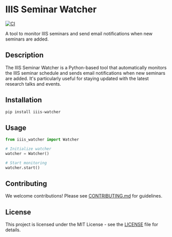 # IIIS Seminar Watcher
[![CI](https://github.com/ODearEvanHansen/iiis-watcher/actions/workflows/ci.yml/badge.svg)](https://github.com/ODearEvanHansen/iiis-watcher/actions/workflows/ci.yml)

A tool to monitor IIIS seminars and send email notifications when new seminars are added.

## Description
The IIIS Seminar Watcher is a Python-based tool that automatically monitors the IIIS seminar schedule and sends email notifications when new seminars are added. It's particularly useful for staying updated with the latest research talks and events.

## Installation
```bash
pip install iiis-watcher
```

## Usage
```python
from iiis_watcher import Watcher

# Initialize watcher
watcher = Watcher()

# Start monitoring
watcher.start()
```

## Contributing
We welcome contributions! Please see [CONTRIBUTING.md](CONTRIBUTING.md) for guidelines.

## License
This project is licensed under the MIT License - see the [LICENSE](LICENSE) file for details.